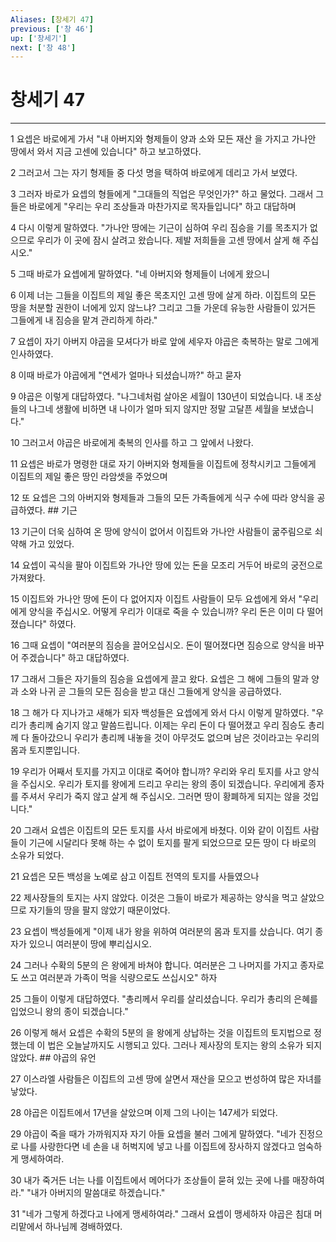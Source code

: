 ```yaml
---
Aliases: [창세기 47]
previous: ['창 46']
up: ['창세기']
next: ['창 48']
---
```

# 창세기 47

***


1 요셉은 바로에게 가서 "내 아버지와 형제들이 양과 소와 모든 재산 을 가지고 가나안 땅에서 와서 지금 고센에 있습니다" 하고 보고하였다. 

2 그러고서 그는 자기 형제들 중 다섯 명을 택하여 바로에게 데리고 가서 보였다. 

3 그러자 바로가 요셉의 형들에게 "그대들의 직업은 무엇인가?" 하고 물었다. 그래서 그들은 바로에게 "우리는 우리 조상들과 마찬가지로 목자들입니다" 하고 대답하며 

4 다시 이렇게 말하였다. "가나안 땅에는 기근이 심하여 우리 짐승을 기를 목초지가 없으므로 우리가 이 곳에 잠시 살려고 왔습니다. 제발 저희들을 고센 땅에서 살게 해 주십시오." 

5 그때 바로가 요셉에게 말하였다. "네 아버지와 형제들이 너에게 왔으니 

6 이제 너는 그들을 이집트의 제일 좋은 목초지인 고센 땅에 살게 하라. 이집트의 모든 땅을 처분할 권한이 너에게 있지 않느냐? 그리고 그들 가운데 유능한 사람들이 있거든 그들에게 내 짐승을 맡겨 관리하게 하라." 

7 요셉이 자기 아버지 야곱을 모셔다가 바로 앞에 세우자 야곱은 축복하는 말로 그에게 인사하였다. 

8 이때 바로가 야곱에게 "연세가 얼마나 되셨습니까?" 하고 묻자 

9 야곱은 이렇게 대답하였다. "나그네처럼 살아온 세월이 130년이 되었습니다. 내 조상들의 나그네 생활에 비하면 내 나이가 얼마 되지 않지만 정말 고달픈 세월을 보냈습니다." 

10 그러고서 야곱은 바로에게 축복의 인사를 하고 그 앞에서 나왔다. 

11 요셉은 바로가 명령한 대로 자기 아버지와 형제들을 이집트에 정착시키고 그들에게 이집트의 제일 좋은 땅인 라암셋을 주었으며 

12 또 요셉은 그의 아버지와 형제들과 그들의 모든 가족들에게 식구 수에 따라 양식을 공급하였다. ## 기근 

13 기근이 더욱 심하여 온 땅에 양식이 없어서 이집트와 가나안 사람들이 굶주림으로 쇠약해 가고 있었다. 

14 요셉이 곡식을 팔아 이집트와 가나안 땅에 있는 돈을 모조리 거두어 바로의 궁전으로 가져왔다. 

15 이집트와 가나안 땅에 돈이 다 없어지자 이집트 사람들이 모두 요셉에게 와서 "우리에게 양식을 주십시오. 어떻게 우리가 이대로 죽을 수 있습니까? 우리 돈은 이미 다 떨어졌습니다" 하였다. 

16 그때 요셉이 "여러분의 짐승을 끌어오십시오. 돈이 떨어졌다면 짐승으로 양식을 바꾸어 주겠습니다" 하고 대답하였다. 

17 그래서 그들은 자기들의 짐승을 요셉에게 끌고 왔다. 요셉은 그 해에 그들의 말과 양과 소와 나귀 곧 그들의 모든 짐승을 받고 대신 그들에게 양식을 공급하였다. 

18 그 해가 다 지나가고 새해가 되자 백성들은 요셉에게 와서 다시 이렇게 말하였다. "우리가 총리께 숨기지 않고 말씀드립니다. 이제는 우리 돈이 다 떨어졌고 우리 짐승도 총리께 다 돌아갔으니 우리가 총리께 내놓을 것이 아무것도 없으며 남은 것이라고는 우리의 몸과 토지뿐입니다. 

19 우리가 어째서 토지를 가지고 이대로 죽어야 합니까? 우리와 우리 토지를 사고 양식을 주십시오. 우리가 토지를 왕에게 드리고 우리는 왕의 종이 되겠습니다. 우리에게 종자를 주셔서 우리가 죽지 않고 살게 해 주십시오. 그러면 땅이 황폐하게 되지는 않을 것입니다." 

20 그래서 요셉은 이집트의 모든 토지를 사서 바로에게 바쳤다. 이와 같이 이집트 사람들이 기근에 시달리다 못해 하는 수 없이 토지를 팔게 되었으므로 모든 땅이 다 바로의 소유가 되었다. 

21 요셉은 모든 백성을 노예로 삼고 이집트 전역의 토지를 사들였으나 

22 제사장들의 토지는 사지 않았다. 이것은 그들이 바로가 제공하는 양식을 먹고 살았으므로 자기들의 땅을 팔지 않았기 때문이었다. 

23 요셉이 백성들에게 "이제 내가 왕을 위하여 여러분의 몸과 토지를 샀습니다. 여기 종자가 있으니 여러분이 땅에 뿌리십시오. 

24 그러나 수확의 5분의 은 왕에게 바쳐야 합니다. 여러분은 그 나머지를 가지고 종자로도 쓰고 여러분과 가족이 먹을 식량으로도 쓰십시오" 하자 

25 그들이 이렇게 대답하였다. "총리께서 우리를 살리셨습니다. 우리가 총리의 은혜를 입었으니 왕의 종이 되겠습니다." 

26 이렇게 해서 요셉은 수확의 5분의 을 왕에게 상납하는 것을 이집트의 토지법으로 정했는데 이 법은 오늘날까지도 시행되고 있다. 그러나 제사장의 토지는 왕의 소유가 되지 않았다. ## 야곱의 유언 

27 이스라엘 사람들은 이집트의 고센 땅에 살면서 재산을 모으고 번성하여 많은 자녀를 낳았다. 

28 야곱은 이집트에서 17년을 살았으며 이제 그의 나이는 147세가 되었다. 

29 야곱이 죽을 때가 가까워지자 자기 아들 요셉을 불러 그에게 말하였다. "네가 진정으로 나를 사랑한다면 네 손을 내 허벅지에 넣고 나를 이집트에 장사하지 않겠다고 엄숙하게 맹세하여라. 

30 내가 죽거든 너는 나를 이집트에서 메어다가 조상들이 묻혀 있는 곳에 나를 매장하여라." "내가 아버지의 말씀대로 하겠습니다." 

31 "네가 그렇게 하겠다고 나에게 맹세하여라." 그래서 요셉이 맹세하자 야곱은 침대 머리맡에서 하나님께 경배하였다.
